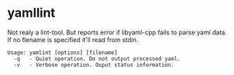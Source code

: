 yamllint
========

Not realy a lint-tool. But reports error if libyaml-cpp fails to parse yaml data.
If no flename is specified it'll read from stdin.


	Usage: yamlint [options] [filename]
	  -q   - Quiet operation. Do not output processed yaml.
	  -v   - Verbose operation. Ouput status information.
